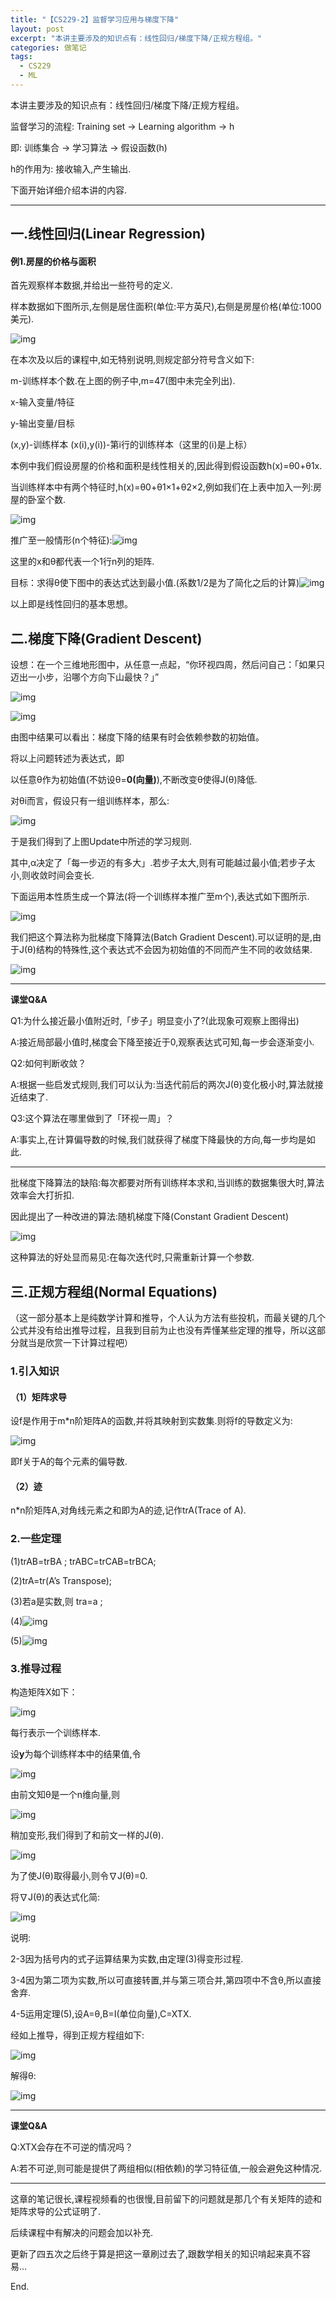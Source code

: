 ```yaml
---
title: "【CS229-2】监督学习应用与梯度下降"
layout: post
excerpt: "本讲主要涉及的知识点有：线性回归/梯度下降/正规方程组。"
categories: 做笔记
tags:
  - CS229
  - ML
---
```


本讲主要涉及的知识点有：线性回归/梯度下降/正规方程组。

监督学习的流程: Training set -> Learning algorithm -> h

即: 训练集合 -> 学习算法 -> 假设函数(h)

h的作用为: 接收输入,产生输出.

下面开始详细介绍本讲的内容.

------

## 一.线性回归(Linear Regression)

#### 例1.房屋的价格与面积

首先观察样本数据,并给出一些符号的定义.

样本数据如下图所示,左侧是居住面积(单位:平方英尺),右侧是房屋价格(单位:1000美元).

![img](http://ohn6qfqhe.bkt.clouddn.com/ML2-1.png)

在本次及以后的课程中,如无特别说明,则规定部分符号含义如下:

m-训练样本个数.在上图的例子中,m=47(图中未完全列出).

x-输入变量/特征

y-输出变量/目标

(x,y)-训练样本        (x(i),y(i))-第i行的训练样本（这里的(i)是上标）

本例中我们假设房屋的价格和面积是线性相关的,因此得到假设函数h(x)=θ0+θ1x.

当训练样本中有两个特征时,h(x)=θ0+θ1×1+θ2×2,例如我们在上表中加入一列:房屋的卧室个数.

![img](http://ohn6qfqhe.bkt.clouddn.com/ML2-2.png)

推广至一般情形(n个特征):![img](http://ohn6qfqhe.bkt.clouddn.com/ML2-3.png)

这里的x和θ都代表一个1行n列的矩阵.

目标：求得θ使下图中的表达式达到最小值.(系数1/2是为了简化之后的计算)![img](http://ohn6qfqhe.bkt.clouddn.com/ML2-4.png)

以上即是线性回归的基本思想。

## 二.梯度下降(Gradient Descent)

设想：在一个三维地形图中，从任意一点起，“你环视四周，然后问自己：「如果只迈出一小步，沿哪个方向下山最快？」”

![img](http://ohn6qfqhe.bkt.clouddn.com/ML2-5.png)

![img](http://ohn6qfqhe.bkt.clouddn.com/ML2-6.png)

由图中结果可以看出：梯度下降的结果有时会依赖参数的初始值。

将以上问题转述为表达式，即

以任意θ作为初始值(不妨设θ=**0(向量)**),不断改变θ使得J(θ)降低.

对θi而言，假设只有一组训练样本，那么:

![img](http://ohn6qfqhe.bkt.clouddn.com/ML2-7.png)

于是我们得到了上图Update中所述的学习规则.

其中,α决定了「每一步迈的有多大」.若步子太大,则有可能越过最小值;若步子太小,则收敛时间会变长.

下面运用本性质生成一个算法(将一个训练样本推广至m个),表达式如下图所示.

![img](http://ohn6qfqhe.bkt.clouddn.com/ML2-8.png)

我们把这个算法称为批梯度下降算法(Batch Gradient Descent).可以证明的是,由于J(θ)结构的特殊性,这个表达式不会因为初始值的不同而产生不同的收敛结果.

![img](http://ohn6qfqhe.bkt.clouddn.com/ML2-9.png)

------

**课堂Q&A**

Q1:为什么接近最小值附近时,「步子」明显变小了?(此现象可观察上图得出)

A:接近局部最小值时,梯度会下降至接近于0,观察表达式可知,每一步会逐渐变小.

Q2:如何判断收敛？

A:根据一些启发式规则,我们可以认为:当迭代前后的两次J(θ)变化极小时,算法就接近结束了.

Q3:这个算法在哪里做到了「环视一周」？

A:事实上,在计算偏导数的时候,我们就获得了梯度下降最快的方向,每一步均是如此.

------

批梯度下降算法的缺陷:每次都要对所有训练样本求和,当训练的数据集很大时,算法效率会大打折扣.

因此提出了一种改进的算法:随机梯度下降(Constant Gradient Descent)

![img](http://ohn6qfqhe.bkt.clouddn.com/ML2-10.png)

这种算法的好处显而易见:在每次迭代时,只需重新计算一个参数.

## 三.正规方程组(Normal Equations)

（这一部分基本上是纯数学计算和推导，个人认为方法有些投机，而最关键的几个公式并没有给出推导过程，且我到目前为止也没有弄懂某些定理的推导，所以这部分就当是欣赏一下计算过程吧）

### 1.引入知识

#### （1）矩阵求导

设f是作用于m*n阶矩阵A的函数,并将其映射到实数集.则将f的导数定义为:

![img](http://ohn6qfqhe.bkt.clouddn.com/ML2-11.png)

即f关于A的每个元素的偏导数.

#### （2）迹

n*n阶矩阵A,对角线元素之和即为A的迹,记作trA(Trace of A).

### 2.一些定理

(1)trAB=trBA ; trABC=trCAB=trBCA;

(2)trA=tr(A’s Transpose);

(3)若a是实数,则 tra=a ;

(4)![img](http://ohn6qfqhe.bkt.clouddn.com/ML2-13.png)

(5)![img](http://ohn6qfqhe.bkt.clouddn.com/ML2-14.png)

### 3.推导过程

构造矩阵X如下：

![img](http://ohn6qfqhe.bkt.clouddn.com/ML2-15.png)

每行表示一个训练样本.

设**y**为每个训练样本中的结果值,令

![img](http://ohn6qfqhe.bkt.clouddn.com/ML2-16.png)

由前文知θ是一个n维向量,则

![img](http://ohn6qfqhe.bkt.clouddn.com/ML2-17.png)

稍加变形,我们得到了和前文一样的J(θ).

![img](http://ohn6qfqhe.bkt.clouddn.com/ML2-18.png)

为了使J(θ)取得最小,则令∇J(θ)=0.

将∇J(θ)的表达式化简:

![img](http://ohn6qfqhe.bkt.clouddn.com/ML2-19.png)

说明:

2-3因为括号内的式子运算结果为实数,由定理(3)得变形过程.

3-4因为第二项为实数,所以可直接转置,并与第三项合并,第四项中不含θ,所以直接舍弃.

4-5运用定理(5),设A=θ,B=I(单位向量),C=XTX.

经如上推导，得到正规方程组如下:

![img](http://ohn6qfqhe.bkt.clouddn.com/ML2-20.png)

解得θ:

![img](http://ohn6qfqhe.bkt.clouddn.com/ML2-21.png)

------

**课堂Q&A**

Q:XTX会存在不可逆的情况吗？

A:若不可逆,则可能是提供了两组相似(相依赖)的学习特征值,一般会避免这种情况.

------

 

这章的笔记很长,课程视频看的也很慢,目前留下的问题就是那几个有关矩阵的迹和矩阵求导的公式证明了.

后续课程中有解决的问题会加以补充.

更新了四五次之后终于算是把这一章刷过去了,跟数学相关的知识啃起来真不容易…

 

End.